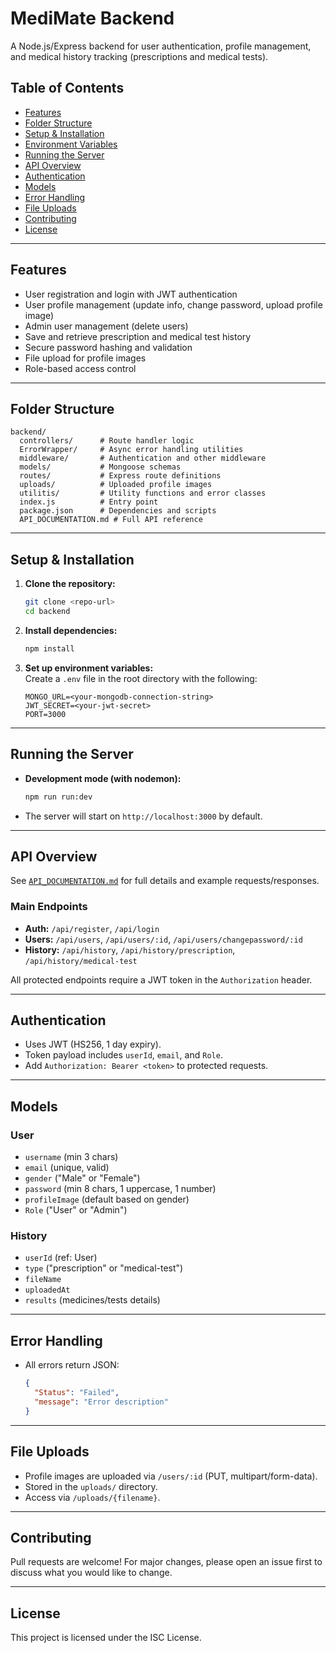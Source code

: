 # MediMate Backend

A Node.js/Express backend for user authentication, profile management, and medical history tracking (prescriptions and medical tests).

## Table of Contents

- [Features](#features)
- [Folder Structure](#folder-structure)
- [Setup & Installation](#setup--installation)
- [Environment Variables](#environment-variables)
- [Running the Server](#running-the-server)
- [API Overview](#api-overview)
- [Authentication](#authentication)
- [Models](#models)
- [Error Handling](#error-handling)
- [File Uploads](#file-uploads)
- [Contributing](#contributing)
- [License](#license)

---

## Features

- User registration and login with JWT authentication
- User profile management (update info, change password, upload profile image)
- Admin user management (delete users)
- Save and retrieve prescription and medical test history
- Secure password hashing and validation
- File upload for profile images
- Role-based access control

---

## Folder Structure

```
backend/
  controllers/      # Route handler logic
  ErrorWrapper/     # Async error handling utilities
  middleware/       # Authentication and other middleware
  models/           # Mongoose schemas
  routes/           # Express route definitions
  uploads/          # Uploaded profile images
  utilitis/         # Utility functions and error classes
  index.js          # Entry point
  package.json      # Dependencies and scripts
  API_DOCUMENTATION.md # Full API reference
```

---

## Setup & Installation

1. **Clone the repository:**
   ```bash
   git clone <repo-url>
   cd backend
   ```

2. **Install dependencies:**
   ```bash
   npm install
   ```

3. **Set up environment variables:**  
   Create a `.env` file in the root directory with the following:
   ```
   MONGO_URL=<your-mongodb-connection-string>
   JWT_SECRET=<your-jwt-secret>
   PORT=3000
   ```

---

## Running the Server

- **Development mode (with nodemon):**
  ```bash
  npm run run:dev
  ```
- The server will start on `http://localhost:3000` by default.

---

## API Overview

See [`API_DOCUMENTATION.md`](./API_DOCUMENTATION.md) for full details and example requests/responses.

### Main Endpoints

- **Auth:** `/api/register`, `/api/login`
- **Users:** `/api/users`, `/api/users/:id`, `/api/users/changepassword/:id`
- **History:** `/api/history`, `/api/history/prescription`, `/api/history/medical-test`

All protected endpoints require a JWT token in the `Authorization` header.

---

## Authentication

- Uses JWT (HS256, 1 day expiry).
- Token payload includes `userId`, `email`, and `Role`.
- Add `Authorization: Bearer <token>` to protected requests.

---

## Models

### User

- `username` (min 3 chars)
- `email` (unique, valid)
- `gender` ("Male" or "Female")
- `password` (min 8 chars, 1 uppercase, 1 number)
- `profileImage` (default based on gender)
- `Role` ("User" or "Admin")

### History

- `userId` (ref: User)
- `type` ("prescription" or "medical-test")
- `fileName`
- `uploadedAt`
- `results` (medicines/tests details)

---

## Error Handling

- All errors return JSON:
  ```json
  {
    "Status": "Failed",
    "message": "Error description"
  }
  ```

---

## File Uploads

- Profile images are uploaded via `/users/:id` (PUT, multipart/form-data).
- Stored in the `uploads/` directory.
- Access via `/uploads/{filename}`.

---

## Contributing

Pull requests are welcome! For major changes, please open an issue first to discuss what you would like to change.

---

## License

This project is licensed under the ISC License. 